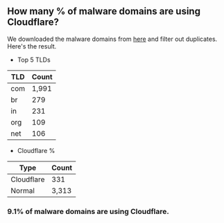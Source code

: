 ## How many % of malware domains are using Cloudflare?


We downloaded the malware domains from [here](https://urlhaus.abuse.ch) and filter out duplicates.
Here's the result.


[//]: # (start replacement)


- Top 5 TLDs

| TLD | Count |
| --- | --- |
| com | 1,991 |
| br | 279 |
| in | 231 |
| org | 109 |
| net | 106 |


- Cloudflare %

| Type | Count |
| --- | --- |
| Cloudflare | 331 |
| Normal | 3,313 |


### 9.1% of malware domains are using Cloudflare.